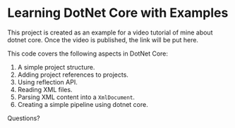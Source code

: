 # Learning DotNet Core with Examples

This project is created as an example for a video tutorial of mine about dotnet core. Once the video is published, the link will be put here.

This code covers the following aspects in DotNet Core:

1. A simple project structure.
2. Adding project references to projects.
3. Using reflection API.
4. Reading XML files.
5. Parsing XML content into a `XmlDocument`.
6. Creating a simple pipeline using dotnet core.

Questions? 
